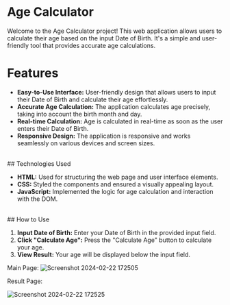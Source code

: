 # Age Calculator

Welcome to the Age Calculator project! This web application allows users to calculate their age based on the input Date of Birth. It's a simple and user-friendly tool that provides accurate age calculations.
<br>
# Features

- **Easy-to-Use Interface:** User-friendly design that allows users to input their Date of Birth and calculate their age effortlessly.
- **Accurate Age Calculation:** The application calculates age precisely, taking into account the birth month and day.
- **Real-time Calculation:** Age is calculated in real-time as soon as the user enters their Date of Birth.
- **Responsive Design:** The application is responsive and works seamlessly on various devices and screen sizes.
<br>
## Technologies Used

- **HTML:** Used for structuring the web page and user interface elements.
- **CSS:** Styled the components and ensured a visually appealing layout.
- **JavaScript:** Implemented the logic for age calculation and interaction with the DOM.
<br>
## How to Use

1. **Input Date of Birth:** Enter your Date of Birth in the provided input field.
2. **Click "Calculate Age":** Press the "Calculate Age" button to calculate your age.
3. **View Result:** Your age will be displayed below the input field.

Main Page:
![Screenshot 2024-02-22 172505](https://github.com/pshrutika/CodeAlpha_AgeCalculator/assets/119094755/58582f54-c106-4b7d-b660-e3c5eda85537)

Result Page:

![Screenshot 2024-02-22 172525](https://github.com/pshrutika/CodeAlpha_AgeCalculator/assets/119094755/0a9845b1-0157-4e78-b4ff-050cd2c554db)





